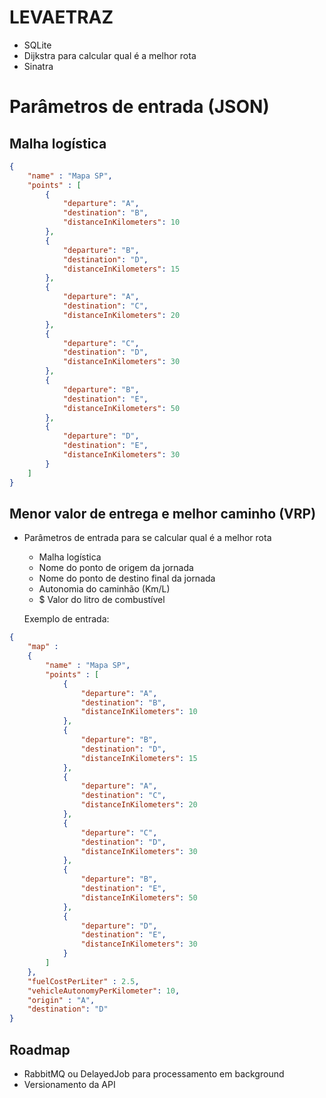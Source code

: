 
LEVAETRAZ
=======================

- SQLite
- Dijkstra para calcular qual é a melhor rota
- Sinatra


# Parâmetros de entrada (JSON)

## Malha logística

```json
{
	"name" : "Mapa SP",
	"points" : [
		{
			"departure": "A", 
			"destination": "B",
			"distanceInKilometers": 10 
		},
		{
			"departure": "B",
			"destination": "D",
			"distanceInKilometers": 15 
		},
		{
			"departure": "A",
			"destination": "C",
			"distanceInKilometers": 20 
		},
		{
			"departure": "C",
			"destination": "D",
			"distanceInKilometers": 30 
		},
		{
			"departure": "B",
			"destination": "E",
			"distanceInKilometers": 50 
		},
		{
			"departure": "D",
			"destination": "E",
			"distanceInKilometers": 30 
		}
	]
}
```

## Menor valor de entrega e melhor caminho (VRP)

- Parâmetros de entrada para se calcular qual é a melhor rota
  * Malha logística
  * Nome do ponto de origem da jornada
  * Nome do ponto de destino final da jornada
  * Autonomia do caminhão (Km/L)
  * $ Valor do litro de combustível


  Exemplo de entrada: 
 
```json
{
	"map" : 
	{
		"name" : "Mapa SP",
		"points" : [
			{
				"departure": "A", 
				"destination": "B",
				"distanceInKilometers": 10 
			},
			{
				"departure": "B",
				"destination": "D",
				"distanceInKilometers": 15 
			},
			{
				"departure": "A",
				"destination": "C",
				"distanceInKilometers": 20 
			},
			{
				"departure": "C",
				"destination": "D",
				"distanceInKilometers": 30 
			},
			{
				"departure": "B",
				"destination": "E",
				"distanceInKilometers": 50 
			},
			{
				"departure": "D",
				"destination": "E",
				"distanceInKilometers": 30 
			}
		]
	},
	"fuelCostPerLiter" : 2.5,
	"vehicleAutonomyPerKilometer": 10,
	"origin" : "A",
	"destination": "D"
}
```


## Roadmap
- RabbitMQ ou DelayedJob para processamento em background
- Versionamento da API

